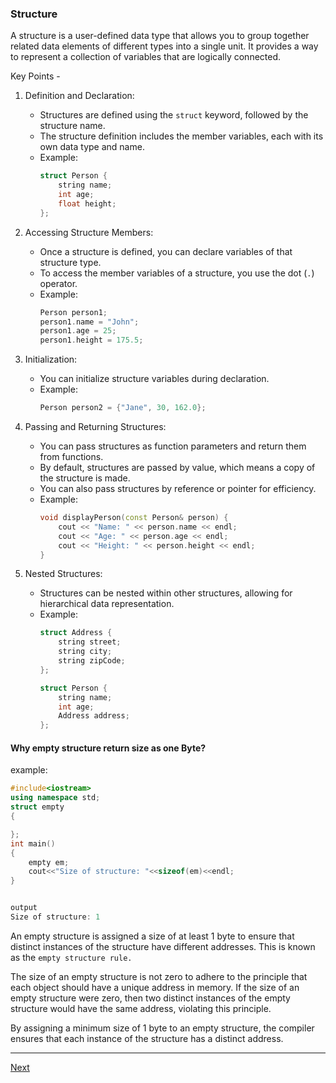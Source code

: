 ### Structure

A structure is a user-defined data type that allows you to group together related data elements of different types into a single unit. It provides a way to represent a collection of variables that are logically connected.

Key Points - 

1. Definition and Declaration:
   - Structures are defined using the `struct` keyword, followed by the structure name.
   - The structure definition includes the member variables, each with its own data type and name.
   - Example:
     ```cpp
     struct Person {
         string name;
         int age;
         float height;
     };
     ```

2. Accessing Structure Members:
   - Once a structure is defined, you can declare variables of that structure type.
   - To access the member variables of a structure, you use the dot (`.`) operator.
   - Example:
     ```cpp
     Person person1;
     person1.name = "John";
     person1.age = 25;
     person1.height = 175.5;
     ```

3. Initialization:
   - You can initialize structure variables during declaration.
   - Example:
     ```cpp
     Person person2 = {"Jane", 30, 162.0};
     ```

4. Passing and Returning Structures:
   - You can pass structures as function parameters and return them from functions.
   - By default, structures are passed by value, which means a copy of the structure is made.
   - You can also pass structures by reference or pointer for efficiency.
   - Example:
     ```cpp
     void displayPerson(const Person& person) {
         cout << "Name: " << person.name << endl;
         cout << "Age: " << person.age << endl;
         cout << "Height: " << person.height << endl;
     }
     ```

5. Nested Structures:
   - Structures can be nested within other structures, allowing for hierarchical data representation.
   - Example:
     ```cpp
     struct Address {
         string street;
         string city;
         string zipCode;
     };

     struct Person {
         string name;
         int age;
         Address address;
     };
     ```

#### Why empty structure return size as one Byte?

example:
```cpp
#include<iostream>
using namespace std;
struct empty
{

};
int main()
{
	empty em;
	cout<<"Size of structure: "<<sizeof(em)<<endl;
}


output 
Size of structure: 1

```
An empty structure is assigned a size of at least 1 byte to ensure that distinct instances of the structure have different addresses. This is known as the `empty structure rule.`

The size of an empty structure is not zero to adhere to the principle that each object should have a unique address in memory. If the size of an empty structure were zero, then two distinct instances of the empty structure would have the same address, violating this principle.

By assigning a minimum size of 1 byte to an empty structure, the compiler ensures that each instance of the structure has a distinct address. 


---

[Next](https://github.com/Lavin-tom/cpp_programming/tree/master/)
